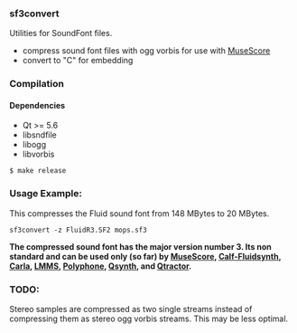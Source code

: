 ### sf3convert

Utilities for SoundFont files.

* compress sound font files with ogg vorbis for use with [MuseScore](http://musescore.org)
* convert to "C" for embedding

### Compilation

#### Dependencies

* Qt >= 5.6
* libsndfile
* libogg
* libvorbis

```
$ make release
```

### Usage Example:

This compresses the Fluid sound font from 148 MBytes to 20 MBytes.

    sf3convert -z FluidR3.SF2 mops.sf3

**The compressed sound font has the major version number 3. Its non standard
and can be used only (so far) by [MuseScore](http://musescore.org), [Calf-Fluidsynth](http://calf-studio-gear.org/), [Carla](http://kxstudio.linuxaudio.org/Applications:Carla), [LMMS](https://lmms.io/), [Polyphone](https://www.polyphone-soundfonts.com/), [Qsynth](https://qsynth.sourceforge.io/), and [Qtractor](https://qtractor.sourceforge.io/).**

### TODO:
Stereo samples are compressed as two single streams instead of compressing
them as stereo ogg vorbis streams. This may be less optimal.
